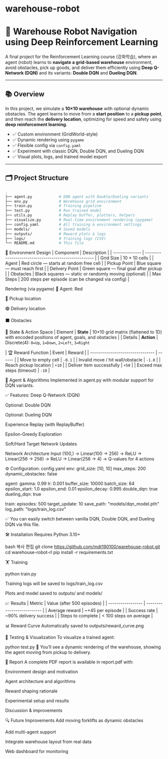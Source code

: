 ﻿# warehouse-robot
# 🤖 Warehouse Robot Navigation using Deep Reinforcement Learning

A final project for the Reinforcement Learning course (강화학습), where an agent (robot) learns to **navigate a grid-based warehouse** environment, avoid obstacles, pick up goods, and deliver them efficiently using **Deep Q-Network (DQN)** and its variants: **Double DQN** and **Dueling DQN**.

---

## 📚 Overview

In this project, we simulate a **10×10 warehouse** with optional dynamic obstacles. The agent learns to move from a **start position** to a **pickup point**, and then reach the **delivery location**, optimizing for speed and safety using **deep reinforcement learning**.

- ✅ Custom environment (GridWorld-style)
- ✅ Dynamic rendering using `pygame`
- ✅ Flexible config via `config.yaml`
- ✅ Experiment with classic DQN, Double DQN, and Dueling DQN
- ✅ Visual plots, logs, and trained model export

---

## 🗂️ Project Structure

```bash
.
├── agent.py            # DQN agent with Double/Dueling variants
├── env.py              # Warehouse grid environment
├── train.py            # Training pipeline
├── test.py             # Run trained model
├── utils.py            # Replay buffer, plotters, helpers
├── visualize.py        # Real-time environment rendering (pygame)
├── config.yaml         # All training & environment settings
├── models/             # Saved models
├── outputs/            # Reward plots & logs
├── logs/               # Training logs (CSV)
└── README.md           # This file
```

🧠 Environment Design
| Component | Description |
| -------------- | ---------------------------------------------------- |
| Grid Size | 10 × 10 cells |
| Agent | Red circle — starts at random free cell |
| Pickup Point | Blue square — must reach first |
| Delivery Point | Green square — final goal after pickup |
| Obstacles | Black squares — static or randomly moving (optional) |
| Max Steps | 200 steps per episode (can be changed via config) |

Rendering (via pygame)
🔺 Agent: Red

🔵 Pickup location

🟢 Delivery location

⬛ Obstacles

🔁 State & Action Space
| Element | **State** | 10×10 grid matrix (flattened to 1D) with encoded positions of agent, goals, and obstacles |
| Details | **Action** | Discrete(4): `0=Up`, `1=Down`, `2=Left`, `3=Right`

|
🏆 Reward Function
| Event | Reward |
| -------------------------------- | ------ |
| Move to empty cell | `-0.1` |
| Invalid move / hit wall/obstacle | `-1.0` |
| Reach pickup location | `+10` |
| Deliver item successfully | `+50` |
| Exceed max steps (timeout) | `-10` |

🧠 Agent & Algorithms
Implemented in agent.py with modular support for DQN variants.

✅ Features:
Deep Q-Network (DQN)

Optional: Double DQN

Optional: Dueling DQN

Experience Replay (with ReplayBuffer)

Epsilon-Greedy Exploration

Soft/Hard Target Network Updates

Network Architecture
Input (100,)
→ Linear(100 → 256) → ReLU
→ Linear(256 → 256) → ReLU
→ Linear(256 → 4) → Q-values for 4 actions

⚙️ Configuration: config.yaml
env:
grid_size: [10, 10]
max_steps: 200
dynamic_obstacles: false

agent:
gamma: 0.99
lr: 0.001
buffer_size: 10000
batch_size: 64
epsilon_start: 1.0
epsilon_end: 0.01
epsilon_decay: 0.995
double_dqn: true
dueling_dqn: true

train:
episodes: 500
target_update: 10
save_path: "models/dqn_model.pth"
log_path: "logs/train_log.csv"

✅ You can easily switch between vanilla DQN, Double DQN, and Dueling DQN via this file.

🛠️ Installation
Requires Python 3.10+

bash
복사
편집
git clone https://github.com/mdt190100/warehouse-robot.git
cd warehouse-robot-rl
pip install -r requirements.txt

🏋️ Training

python train.py

Training logs will be saved to logs/train_log.csv

Plots and model saved to outputs/ and models/

📈 Results
| Metric | Value (after 500 episodes) |
| ----------------- | -------------------------- |
| Average reward | \~+45 per episode |
| Success rate | \~90% delivery success |
| Steps to complete | < 100 steps on average |

📊 Reward Curve
Automatically saved to outputs/reward_curve.png

🧪 Testing & Visualization
To visualize a trained agent:

python test.py
🔁 You’ll see a dynamic rendering of the warehouse, showing the agent moving from pickup to delivery.

📄 Report
A complete PDF report is available in report.pdf with:

Environment design and motivation

Agent architecture and algorithms

Reward shaping rationale

Experimental setup and results

Discussion & improvements

🔍 Future Improvements
Add moving forklifts as dynamic obstacles

Add multi-agent support

Integrate warehouse layout from real data

Web dashboard for monitoring

